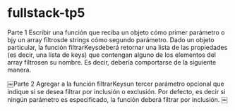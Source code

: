 # fullstack-tp5

Parte 1
Escribir una función que reciba un objeto cómo primer parámetro o​bj​y un array f​iltros​de strings cómo segundo parámetro. Dado un objeto particular, la función f​iltrarKeys​deberá retornar una lista de las propiedades (es decir, una lista de keys) que contengan alguno de los elementos del array f​iltros​en su nombre. Es decir, debería comportarse de la siguiente manera.

￼Parte 2
Agregar a la función f​iltrarKeys​un tercer parámetro opcional que indique si se desea filtrar por inclusión o exclusión. Por defecto, es decir si ningún parámetro es especificado, la función deberá filtrar por inclusión.
￼
